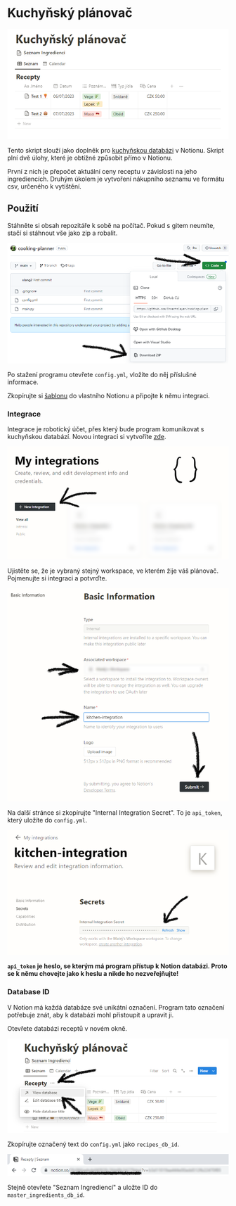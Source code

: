 # Kuchyňský plánovač

![Alt text](img/notion.png)

Tento skript slouží jako doplněk pro [kuchyňskou databázi](https://indecisive-triangle-57b.notion.site/Kuchy-sk-pl-nova-34a3aaf74e01488cae0b449958a51f0f) v Notionu. Skript plní dvě úlohy, které je obtížné způsobit přímo v Notionu.

První z nich je přepočet aktuální ceny receptu v závislosti na jeho ingrediencích. Druhým úkolem je vytvoření nákupního seznamu ve formátu csv, určeného k vytištění.

## Použití

Stáhněte si obsah repozitáře k sobě na počítač. Pokud s gitem neumíte, stačí si stáhnout vše jako zip a robalit.

![](img/download.png)

Po stažení programu otevřete `config.yml`, vložíte do něj příslušné informace.

Zkopírujte si [šablonu](https://indecisive-triangle-57b.notion.site/Kuchy-sk-pl-nova-34a3aaf74e01488cae0b449958a51f0f) do vlastního Notionu a připojte k němu integraci.

### Integrace

Integrace je robotický účet, přes který bude program komunikovat s kuchyňskou databází. Novou integraci si vytvoříte [zde](https://www.notion.so/my-integrations).

![Vytvořte novou integraci.](img/integration-1.png)

Ujistěte se, že je vybraný stejný workspace, ve kterém žije váš plánovač. Pojmenujte si integraci a potvrďte.

![](img/integration-2.png)

Na další stránce si zkopírujte "Internal Integration Secret". To je `api_token`, který uložíte do `config.yml`.

![](img/integration-3.png)

**`api_token` je heslo, se kterým má program přístup k Notion databázi. Proto se k němu chovejte jako k heslu a nikde ho nezveřejňujte!**

### Database ID

V Notion má každá databáze své unikátní označení. Program tato označení potřebuje znát, aby k databázi mohl přistoupit a upravit ji.

Otevřete databázi receptů v novém okně.

![](img/database-id-1.png)

Zkopírujte označený text do `config.yml` jako `recipes_db_id`.

![](img/database-id-2.png)

Stejně otevřete "Seznam Ingrediencí" a uložte ID do `master_ingredients_db_id`.
